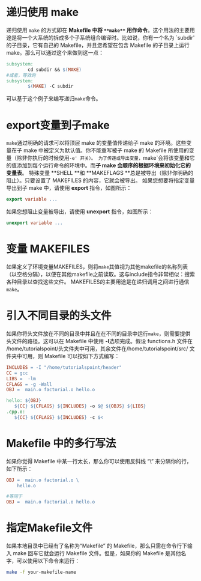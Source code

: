 
# 递归使用 make
递归使用 `make` 的方式即在 **Makefile 中将 **`**make**`** 用作命令**。这个用法的主要用途是将一个大系统的拆成多个子系统组合编译时。比如说，你有一个名为 `subdir' 的子目录，它有自己的 Makefile，并且您希望在包含 Makefile 的子目录上运行 make。那么可以通过这个来做到这一点：
```makefile
subsystem:
        cd subdir && $(MAKE)
#或者，等效的
subsystem:
        $(MAKE) -C subdir
```
可以基于这个例子来编写递归`make`命令。

# export变量到子make
`make`通过明确的请求可以将顶层 make 的变量值传递给子 make 的环境。这些变量在子 make 中被定义为默认值。你不能重写被子 make 的 Makefile 所使用的变量（除非你执行的时候使用`-e' 开关）。
为了传递或导出变量，`make`会将该变量和它的值添加到每个运行命令的环境中。而**子 make 会顺序的根据环境来初始化它的变量表**。
特殊变量 **SHELL **和 **MAKEFLAGS **总是被导出（除非你明确的阻止）。只要设置了 MAKEFILES 的内容，它就会被导出。
如果您想要将指定变量导出到子 make 中，请使用 **export** 指令，如图所示：
```makefile
export variable ...
```

如果您想阻止变量被导出，请使用 **unexport** 指令，如图所示：
```makefile
unexport variable ...
```

# 变量 MAKEFILES
如果定义了环境变量MAKEFILES，则将`make`其值视为其他makefile的名称列表（以空格分隔），以便在其他makefile之前读取。这与include指令非常相似：搜索各种目录以查找这些文件。
MAKEFILES的主要用途是在递归调用之间进行通信`make`。

# 引入不同目录的头文件
如果你将头文件放在不同的目录中并且在在不同的目录中运行`make`，则需要提供头文件的路径。这可以在 Makefile 中使用 **-I**选项完成。假设 functions.h 文件在 /home/tutorialspoint/头文件夹中可用，其余文件在/home/tutorialspoint/src/ 文件夹中可用，则 Makefile 可以按如下方式编写：
```makefile
INCLUDES = -I "/home/tutorialspoint/header"
CC = gcc
LIBS =  -lm
CFLAGS = -g -Wall
OBJ =  main.o factorial.o hello.o

hello: ${OBJ}
   ${CC} ${CFLAGS} ${INCLUDES} -o $@ ${OBJS} ${LIBS}
.cpp.o:
   ${CC} ${CFLAGS} ${INCLUDES} -c $<
```

# Makefile 中的多行写法
如果你觉得 Makefile 中某一行太长，那么你可以使用反斜线 “\” 来分隔你的行，如下所示：
```makefile
OBJ =  main.o factorial.o \
    hello.o

#等同于
OBJ =  main.o factorial.o hello.o
```

# 指定Makefile文件
如果本地目录中已经有了名称为“Makefile” 的 Makefile，那么只需在命令行下输入 make 回车它就会运行 Makefile 文件。但是，如果你的 Makefile 是其他名字，可以使用以下命令来运行：
```bash
make -f your-makefile-name
```
